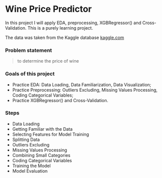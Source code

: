 # Wine Price Predictor   


In this project I will apply EDA, preprocessing, XGBRegressor() and Cross-Validation. This is a purely learning project.    


The data was taken from the Kaggle database [kaggle.com](https://www.kaggle.com/)  

### Problem statement  

> to determine the price of wine   
    
### Goals of this project   

* Practice EDA: Data Loading, Data Familiarization, Data Visualization;   
* Practice Preprocessing: Outliers Excluding, Missing Values Processing, Coding Categorical Variables;  
* Practice XGBRegressor() and Cross-Validation.   

### Steps   

* Data Loading   
* Getting Familiar with the Data    
* Selecting Features for Model Training    
* Splitting Data   
* Outliers Excluding     
* Missing Values Processing     
* Combining Small Categories    
* Coding Categorical Variables   
* Training the Model    
* Model Evaluation   

